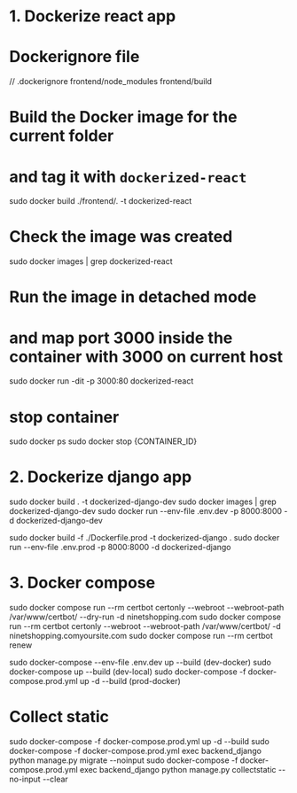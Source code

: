 # 1. Dockerize react app

# Dockerignore file
// .dockerignore
frontend/node_modules
frontend/build

# Build the Docker image for the current folder 
# and tag it with `dockerized-react`
sudo docker build ./frontend/. -t dockerized-react

# Check the image was created
sudo docker images | grep dockerized-react

# Run the image in detached mode 
# and map port 3000 inside the container with 3000 on current host
sudo docker run -dit -p 3000:80 dockerized-react

# stop container
sudo docker ps
sudo docker stop {CONTAINER_ID}







# 2. Dockerize django app
sudo docker build . -t dockerized-django-dev
sudo docker images | grep dockerized-django-dev
sudo docker run --env-file .env.dev -p 8000:8000 -d dockerized-django-dev 

sudo docker build -f ./Dockerfile.prod -t dockerized-django . 
sudo docker run --env-file .env.prod -p 8000:8000 -d dockerized-django 





# 3. Docker compose
sudo docker compose run --rm  certbot certonly --webroot --webroot-path /var/www/certbot/ --dry-run -d ninetshopping.com
sudo docker compose run --rm  certbot certonly --webroot --webroot-path /var/www/certbot/ -d ninetshopping.comyoursite.com
sudo docker compose run --rm certbot renew

sudo docker-compose --env-file .env.dev up --build (dev-docker)
sudo docker-compose up --build (dev-local)
sudo docker-compose -f docker-compose.prod.yml up -d --build (prod-docker)


# Collect static
sudo docker-compose -f docker-compose.prod.yml up -d --build
sudo docker-compose -f docker-compose.prod.yml exec backend_django python manage.py migrate --noinput
sudo docker-compose -f docker-compose.prod.yml exec backend_django python manage.py collectstatic --no-input --clear
